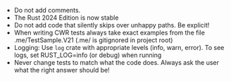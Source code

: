 - Do not add comments.
- The Rust 2024 Edition is now stable
- Do not add code that silently skips over unhappy paths. Be explicit!
- When writing CWR tests always take exact examples from the file .me/TestSample.V21 (.me/ is gitignored in project root)
- Logging: Use `log` crate with appropriate levels (info, warn, error). To see logs, set RUST_LOG=info (or debug) when running
- Never change tests to match what the code does. Always ask the user what the right answer should be!